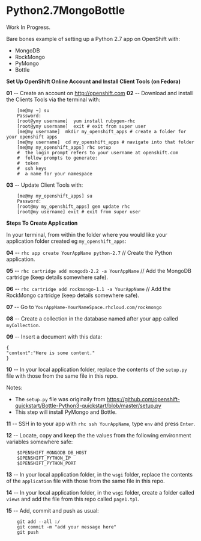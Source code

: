 Python2.7MongoBottle
======================================

Work In Progress.  

Bare bones example of setting up a Python 2.7 app on OpenShift with:

- MongoDB
- RockMongo
- PyMongo
- Bottle

**Set Up OpenShift Online Account and Install Client Tools (on Fedora)**

**01** -- Create an account on http://openshift.com
**02** -- Download and install the Clients Tools via the terminal with:

        [me@my ~] su
        Password:
        [root@ymy username]  yum install rubygem-rhc
        [root@ymy username]  exit # exit from super user
        [me@my username]  mkdir my_openshift_apps # create a folder for your openshift apps
        [me@my username]  cd my_openshift_apps # navigate into that folder
        [me@my my_openshift_apps] rhc setup
        #  the login prompt refers to your username at openshift.com
        #  follow prompts to generate:
        #  token
        #  ssh keys
        #  a name for your namespace
        
**03** -- Update Client Tools with:

        [me@my my_openshift_apps] su
        Password:
        [root@my my_openshift_apps] gem update rhc
        [root@my username] exit # exit from super user

**Steps To Create Application**

In your terminal, from within the folder where you would like your application folder created eg `my_openshift_apps`:  


**04** -- `rhc app create YourAppName python-2.7`   // Create the Python application.

**05** -- `rhc cartridge add mongodb-2.2 -a YourAppName`   // Add the MongoDB cartridge (keep details somewhere safe).

**06** -- `rhc cartridge add rockmongo-1.1 -a YourAppName`   // Add the RockMongo cartridge (keep details somewhere safe).

**07** -- Go to `YourAppName-YourNameSpace.rhcloud.com/rockmongo`

**08** -- Create a collection in the database named after your app called `myCollection`.

**09** -- Insert a document with this data:


    {
    "content":"Here is some content."
    }


**10** -- In your local application folder, replace the contents of the `setup.py` file with those from the same file in this repo.

Notes:

- The `setup.py` file was originally from https://github.com/openshift-quickstart/Bottle-Python3-quickstart/blob/master/setup.py
- This step will install PyMongo and Bottle.

**11** -- SSH in to your app with `rhc ssh YourAppName`, type `env` and press `Enter`.

**12** -- Locate, copy and keep the the values from the following environment variables somewhere safe:

        $OPENSHIFT_MONGODB_DB_HOST
        $OPENSHIFT_PYTHON_IP
        $OPENSHIFT_PYTHON_PORT

**13** -- In your local application folder, in the `wsgi` folder, replace the contents of the `application` file with those from the same file in this repo.  

**14** -- In your local application folder, in the `wsgi` folder, create a folder called `views` and add the file from this repo called `page1.tpl`.  

**15** -- Add, commit and push as usual:  

        git add --all :/
        git commit -m "add your message here"
        git push
